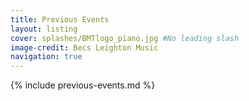 ```yaml
---
title: Previous Events
layout: listing 
cover: splashes/BMTlogo_piano.jpg #No leading slash
image-credit: Becs Leighton Music
navigation: true
---
```


{% include previous-events.md %}
